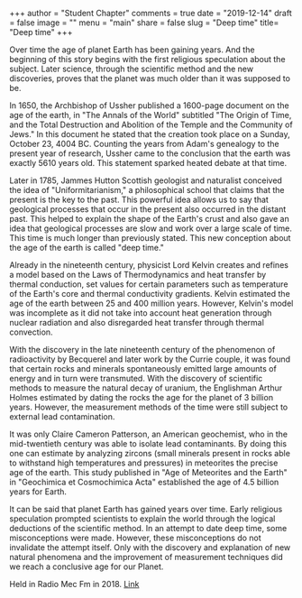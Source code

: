 +++
author = "Student Chapter"
comments = true
date = "2019-12-14"
draft = false
image = ""
menu = "main"
share = false
slug = "Deep time"
title= "Deep time"
+++

Over time the age of planet Earth has been gaining years. And the beginning of this story begins with the first religious speculation about the subject. Later science, through the scientific method and the new discoveries, proves that the planet was much older than it was supposed to be.

In 1650, the Archbishop of Ussher published a 1600-page document on the age of the earth, in "The Annals of the World" subtitled "The Origin of Time, and the Total Destruction and Abolition of the Temple and the Community of Jews." In this document he stated that the creation took place on a Sunday, October 23, 4004 BC. Counting the years from Adam's genealogy to the present year of research, Ussher came to the conclusion that the earth was exactly 5610 years old. This statement sparked heated debate at that time.

Later in 1785, Jammes Hutton Scottish geologist and naturalist conceived the idea of ​​"Uniformitarianism," a philosophical school that claims that the present is the key to the past. This powerful idea allows us to say that geological processes that occur in the present also occurred in the distant past. This helped to explain the shape of the Earth's crust and also gave an idea that geological processes are slow and work over a large scale of time. This time is much longer than previously stated. This new conception about the age of the earth is called "deep time."

Already in the nineteenth century, physicist Lord Kelvin creates and refines a model based on the Laws of Thermodynamics and heat transfer by thermal conduction, set values ​​for certain parameters such as temperature of the Earth's core and thermal conductivity gradients. Kelvin estimated the age of the earth between 25 and 400 million years. However, Kelvin's model was incomplete as it did not take into account heat generation through nuclear radiation and also disregarded heat transfer through thermal convection.

With the discovery in the late nineteenth century of the phenomenon of radioactivity by Becquerel and later work by the Currie couple, it was found that certain rocks and minerals spontaneously emitted large amounts of energy and in turn were transmuted. With the discovery of scientific methods to measure the natural decay of uranium, the Englishman Arthur Holmes estimated by dating the rocks the age for the planet of 3 billion years. However, the measurement methods of the time were still subject to external lead contamination.

It was only Claire Cameron Patterson, an American geochemist, who in the mid-twentieth century was able to isolate lead contaminants. By doing this one can estimate by analyzing zircons (small minerals present in rocks able to withstand high temperatures and pressures) in meteorites the precise age of the earth. This study published in "Age of Meteorites and the Earth" in "Geochimica et Cosmochimica Acta" established the age of 4.5 billion years for Earth.

It can be said that planet Earth has gained years over time. Early religious speculation prompted scientists to explain the world through the logical deductions of the scientific method. In an attempt to date deep time, some misconceptions were made. However, these misconceptions do not invalidate the attempt itself. Only with the discovery and explanation of new natural phenomena and the improvement of measurement techniques did we reach a conclusive age for our Planet.


Held in Radio Mec Fm in 2018. [Link](https://carreiras.netlify.com) 
